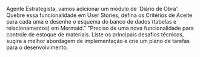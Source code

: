 Agente Estrategista, vamos adicionar um módulo de 'Diário de Obra'. Quebre essa funcionalidade em User Stories, defina os Critérios de Aceite para cada uma e desenhe o esquema do banco de dados (tabelas e relacionamentos) em Mermaid."
"Preciso de uma nova funcionalidade para controle de estoque de materiais. Liste os principais desafios técnicos, sugira a melhor abordagem de implementação e crie um plano de tarefas para o desenvolvimento.
